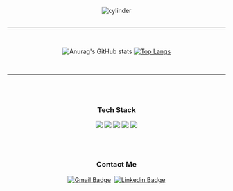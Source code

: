 <div align="center">


![cylinder](https://capsule-render.vercel.app/api?type=cylinder&color=auto&customColorList=2,22,22,25,20&text=KUKJIN%20MAN's%20github&fontAlignY=50&fontSize=35&height=100&animation=twinkling&descAlignY=70&fontColor=d6ace6)
<br><br>
  
<hr>
<br> 
  
![Anurag's GitHub stats](https://github-readme-stats.vercel.app/api?username=kukjinman&show_icons=true&theme=vision-friendly-dark)  [![Top Langs](https://github-readme-stats.vercel.app/api/top-langs/?username=kukjinman&layout=compact&hide=jupyter%20notebook)](https://github.com/kukjinman/github-readme-stats)

<br>
<hr/>

<br><br>

<h3 align="center"> Tech Stack </h3>

<img src="https://img.shields.io/badge/Python-E34F26?style=flat-square&logo=Python&logoColor=white"/>
<img src="https://img.shields.io/badge/C-87cefa?style=flat-square&logo=C&logoColor=white"/>
<img src="https://img.shields.io/badge/C++-0000FF?style=flat-square&logo=C++&logoColor=white"/>
<img src="https://img.shields.io/badge/CMake-10f5a4?style=flat-square&logo=CMake&logoColor=white"/>
<img src="https://img.shields.io/badge/Git-808080?style=flat-square&logo=Git&logoColor=white"/>

<br><br>  
  
<h3 align="center"> Contact Me </h3>

[![Gmail Badge](https://img.shields.io/badge/Gmail-d14836?style=flat-square&logo=Gmail&logoColor=white&link=mailto:thater@naver.com)](mailto:thater@naver.com)  &nbsp;[![Linkedin Badge](https://img.shields.io/badge/-LinkedIn-blue?style=flat-square&logo=Linkedin&logoColor=white&link=https://www.linkedin.com/in/%EA%B5%AD%EC%A7%84-%EC%A0%95-2aa367201/)](https://www.linkedin.com/in/%EA%B5%AD%EC%A7%84-%EC%A0%95-2aa367201/)
  
  
  
</div>
